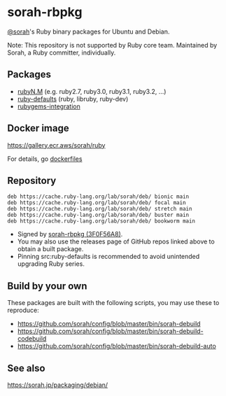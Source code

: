 # sorah-rbpkg

[@sorah](https://github.com/sorah)'s Ruby binary packages for Ubuntu and Debian.

Note: This repository is not supported by Ruby core team. Maintained by Sorah, a Ruby committer, individually.

## Packages

- [rubyN.M](https://github.com/sorah-rbpkg/ruby) (e.g. ruby2.7, ruby3.0, ruby3.1, ruby3.2, ...)
- [ruby-defaults](https://github.com/sorah-rbpkg/ruby-defaults) (ruby, libruby, ruby-dev)
- [rubygems-integration](https://github.com/sorah-rbpkg/rubygems-integration)

## Docker image

https://gallery.ecr.aws/sorah/ruby

For details, go [dockerfiles](https://github.com/sorah-rbpkg/dockerfiles)

## Repository

```
deb https://cache.ruby-lang.org/lab/sorah/deb/ bionic main
deb https://cache.ruby-lang.org/lab/sorah/deb/ focal main
deb https://cache.ruby-lang.org/lab/sorah/deb/ stretch main
deb https://cache.ruby-lang.org/lab/sorah/deb/ buster main
deb https://cache.ruby-lang.org/lab/sorah/deb/ bookworm main
```

- Signed by [sorah-rbpkg (3F0F56A8)](https://sorah.jp/packaging/debian/3F0F56A8.pub.txt).
- You may also use the releases page of GitHub repos linked above to obtain a built package.
- Pinning src:ruby-defaults is recommended to avoid unintended upgrading Ruby series.

## Build by your own

These packages are built with the following scripts, you may use these to reproduce:

- https://github.com/sorah/config/blob/master/bin/sorah-debuild
- https://github.com/sorah/config/blob/master/bin/sorah-debuild-codebuild
- https://github.com/sorah/config/blob/master/bin/sorah-debuild-auto

## See also

https://sorah.jp/packaging/debian/

